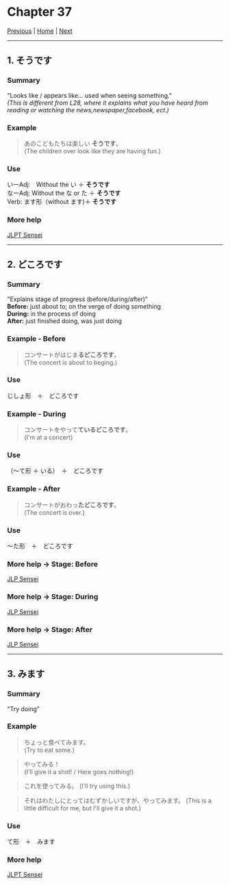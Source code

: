 # Chapter 37

[Previous](https://codywahl.github.io/JapaneseLanguageSchoolNotes/pages/J2/36) | [Home](https://codywahl.github.io/JapaneseLanguageSchoolNotes) | [Next](https://codywahl.github.io/JapaneseLanguageSchoolNotes/pages/J2/38)

* * *
## 1. そうです

### Summary

"Looks like / appears like... used when seeing something."  
_(This is different from L28, where it explains what you have heard from reading or watching the news,newspaper,facebook, ect.)_

### Example  

> あのこどもたちは楽しい **そうです**。    
> (The children over look like they are having fun.)

### Use

いーAdj:　Without the い ＋ **そうです**  
なーAdj: Without the な or た ＋ **そうです**  
Verb: ます形（without ます)＋ **そうです**


### More help

[JLPT Sensei](https://jlptsensei.com/learn-japanese-grammar/%e3%81%9d%e3%81%86%e3%81%a0-sou-da-looks-like/)

* * *

## 2. どころです

### Summary

"Explains stage of progress (before/during/after)"  
**Before:** just about to; on the verge of doing something  
**During:** in the process of doing  
**After:** just finished doing, was just doing  

### Example - Before 

> コンサートがはじま**るどころです**。  
> (The concert is about to beging.)

### Use

じしょ形　＋　どころです

### Example - During

> コンサートをやって**ているどころです**。  
> (I'm at a concert)

### Use

（～て形 ＋ いる）　＋　どころです

### Example - After

> コンサートがおわっ**たどころです**。  
> (The concert is over.)

### Use

～た形　＋　どころです

### More help -> Stage: Before

[JLP Sensei](https://jlptsensei.com/learn-japanese-grammar/%e3%81%a8%e3%81%93%e3%82%8d-tokoro-meaning/)

### More help -> Stage: During

[JLP Sensei](https://jlptsensei.com/learn-japanese-grammar/%e3%81%a6%e3%81%84%e3%82%8b%e3%81%a8%e3%81%93%e3%82%8d-teiru-tokoro-meaning/)

### More help -> Stage: After

[JLP Sensei](https://jlptsensei.com/learn-japanese-grammar/%e3%81%9f%e3%81%a8%e3%81%93%e3%82%8d-ta-tokoro-meaning/)

* * *

## 3. みます

### Summary

"Try doing" 

### Example

> ちょっと食べてみます。  
> (Try to eat some.)

> やってみる！  
> (I'll give it a shot! / Here goes nothing!)

> これを使ってみる。
> (I'll try using this.)

> それはわたしにとってはむずかしいですが、やってみます。
> (This is a little difficult for me, but I'll give it a shot.)

### Use

て形　＋　みます　　

### More help
[JLPT Sensei](https://jlptsensei.com/learn-japanese-grammar/%e3%81%a6%e3%81%bf%e3%82%8b-te-miru-%e3%81%a6%e3%81%bf%e3%81%9f%e3%81%84-te-mitai-meaning/)